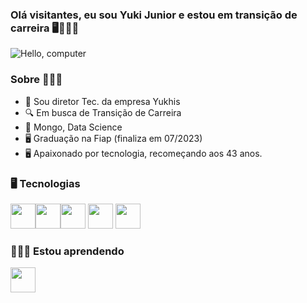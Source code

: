 ### Olá visitantes, eu sou Yuki Junior e estou em transição de carreira 🖥👨🏻‍💻
![Hello, computer](https://media.giphy.com/media/PxSFAnuubLkSA/giphy.gif)

### Sobre 👨🏻‍💻
- 🔭 Sou diretor Tec. da empresa Yukhis
- 🔍 Em busca de Transição de Carreira
- 🌱 Mongo, Data Science
- 🖥 Graduação na Fiap (finaliza em 07/2023) 
- 🖥 Apaixonado por tecnologia, recomeçando aos 43 anos.

### 🖥 Tecnologias
<img src="https://cdn.jsdelivr.net/gh/devicons/devicon/icons/html5/html5-original.svg" width="40" height="40" /><img src="https://cdn.jsdelivr.net/gh/devicons/devicon/icons/css3/css3-original.svg" width="40" height="40"  /><img src="https://cdn.jsdelivr.net/gh/devicons/devicon/icons/javascript/javascript-original.svg" width="40" height="40" />
<img src="https://cdn.jsdelivr.net/gh/devicons/devicon/icons/python/python-original.svg" width="40" height="40" />
<img src="https://cdn.jsdelivr.net/gh/devicons/devicon/icons/androidstudio/androidstudio-plain-wordmark.svg" width="40" height="40"/>
          

### 👩🏻‍💻 Estou aprendendo 

<img src="https://cdn.jsdelivr.net/gh/devicons/devicon/icons/mongodb/mongodb-original-wordmark.svg" width="40" height="40" />
          


